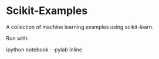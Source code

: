 Scikit-Examples
===============

A collection of machine learning examples using scikit-learn.

Run with:

ipython notebook --pylab inline

